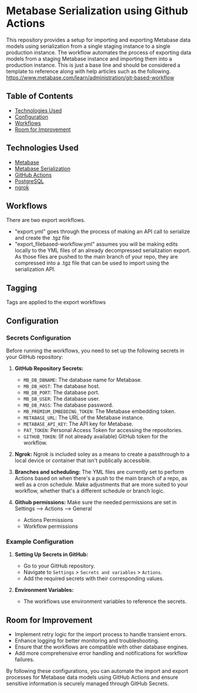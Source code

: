 # Metabase Serialization using Github Actions

This repository provides a setup for importing and exporting Metabase data models using serialization from a single staging instance to a single production instance. The workflow automates the process of exporting data models from a staging Metabase instance and importing them into a production instance. This is just a base line and should be considered a template to reference along with help articles such as the following.
https://www.metabase.com/learn/administration/git-based-workflow

## Table of Contents
* [Technologies Used](#technologies-used)
* [Configuration](#configuration)
* [Workflows](#workflows)
* [Room for Improvement](#room-for-improvement)

## Technologies Used
- [Metabase](https://www.metabase.com/)
- [Metabase Serialization](https://www.metabase.com/docs/latest/installation-and-operation/serialization)
- [GitHub Actions](https://github.com/features/actions)
- [PostgreSQL](https://www.postgresql.org/)
- [ngrok](https://ngrok.com/)

## Workflows
There are two export workflows.
- "export.yml" goes through the process of making an API call to serialize and create the .tgz file
- "export_filebased-workflow.yml" assumes you will be making edits locally to the YML files of an already decompressed serialization export. As those files are pushed to the main branch of your repo, they are compressed into a .tgz file that can be used to import using the serialization API.

## Tagging
Tags are applied to the export workflows

## Configuration

### Secrets Configuration

Before running the workflows, you need to set up the following secrets in your GitHub repository:

1. **GitHub Repository Secrets:**
   - `MB_DB_DBNAME`: The database name for Metabase.
   - `MB_DB_HOST`: The database host.
   - `MB_DB_PORT`: The database port.
   - `MB_DB_USER`: The database user.
   - `MB_DB_PASS`: The database password.
   - `MB_PREMIUM_EMBEDDING_TOKEN`: The Metabase embedding token.
   - `METABASE_URL`: The URL of the Metabase instance.
   - `METABASE_API_KEY`: The API key for Metabase.
   - `PAT_TOKEN`: Personal Access Token for accessing the repositories.
   - `GITHUB_TOKEN`: (If not already available) GitHub token for the workflow.
  
2. **Ngrok:**
Ngrok is included soley as a means to create a passthrough to a local device or container that isn't publically accessible.

3. **Branches and scheduling:**
The YML files are currently set to perform Actions based on when there's a push to the main branch of a repo, as well as a cron schedule. Make adjustments that are more suited to your workflow, whether that's a different schedule or branch logic.

4. **Github permissions:**
Make sure the needed permissions are set in Settings --> Actions --> General
   - Actions Permissions
   - Workflow permissions


### Example Configuration

1. **Setting Up Secrets in GitHub:**
   - Go to your GitHub repository.
   - Navigate to `Settings` > `Secrets and variables` > `Actions`.
   - Add the required secrets with their corresponding values.

2. **Environment Variables:**
   - The workflows use environment variables to reference the secrets.



## Room for Improvement
- Implement retry logic for the import process to handle transient errors.
- Enhance logging for better monitoring and troubleshooting.
- Ensure that the workflows are compatible with other database engines.
- Add more comprehensive error handling and notifications for workflow failures.

By following these configurations, you can automate the import and export processes for Metabase data models using GitHub Actions and ensure sensitive information is securely managed through GitHub Secrets.

